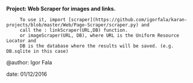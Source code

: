 **Project: Web Scraper for images and links.**

         To use it, import [scraper](https://github.com/igorfala/karan-projects/blob/master/Web/Page-Scraper/scraper.py) and
         call the : linkScraper(URL,DB) function.
         or imageScraper(URL, DB), where URL is the Uniform Resource Locator and
         DB is the database where the results will be saved. (e.g. DB.sqlite in this case)
         
@author: Igor Fala

date: 01/12/2016